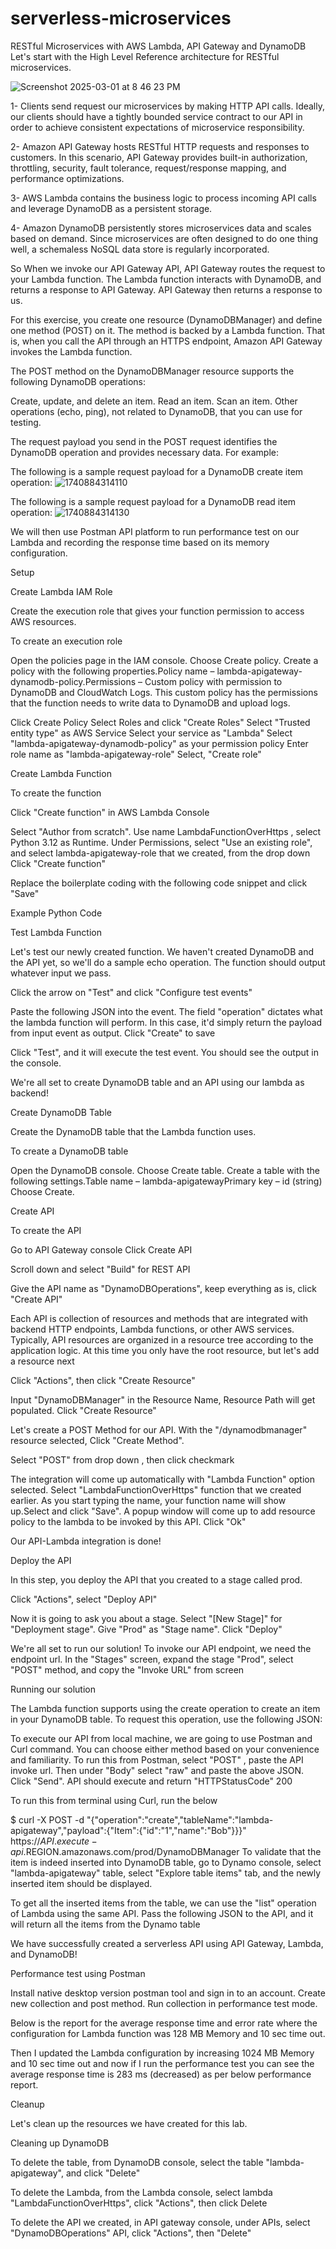 # serverless-microservices
RESTful Microservices with AWS Lambda, API Gateway and DynamoDB
Let's start with the High Level Reference architecture for RESTful microservices.

![Screenshot 2025-03-01 at 8 46 23 PM](https://github.com/user-attachments/assets/ad3f0f8a-474a-49d0-8a5d-45dbc518d6f3)


1- Clients send request our microservices by making HTTP API calls. Ideally, our clients should have a tightly bounded service contract to our API in order to achieve consistent expectations of microservice responsibility.

2- Amazon API Gateway hosts RESTful HTTP requests and responses to customers. In this scenario, API Gateway provides built-in authorization, throttling, security, fault tolerance, request/response mapping, and performance optimizations.

3- AWS Lambda contains the business logic to process incoming API calls and leverage DynamoDB as a persistent storage.

4- Amazon DynamoDB persistently stores microservices data and scales based on demand. Since microservices are often designed to do one thing well, a schemaless NoSQL data store is regularly incorporated.

So When we invoke our API Gateway API, API Gateway routes the request to your Lambda function. The Lambda function interacts with DynamoDB, and returns a response to API Gateway. API Gateway then returns a response to us.

For this exercise, you create one resource (DynamoDBManager) and define one method (POST) on it. The method is backed by a Lambda function. That is, when you call the API through an HTTPS endpoint, Amazon API Gateway invokes the Lambda function.

The POST method on the DynamoDBManager resource supports the following DynamoDB operations:

Create, update, and delete an item.
Read an item.
Scan an item.
Other operations (echo, ping), not related to DynamoDB, that you can use for testing.

The request payload you send in the POST request identifies the DynamoDB operation and provides necessary data. For example:

The following is a sample request payload for a DynamoDB create item operation:
![1740884314110](https://github.com/user-attachments/assets/e5fe1962-689e-4d32-9462-8d92f05fe718)

The following is a sample request payload for a DynamoDB read item operation:
![1740884314130](https://github.com/user-attachments/assets/1e801c8b-62e4-4cb3-83ae-62fdbce0352d)

We will then use Postman API platform to run performance test on our Lambda and recording the response time based on its memory configuration.

Setup

Create Lambda IAM Role

Create the execution role that gives your function permission to access AWS resources.

To create an execution role

Open the policies page in the IAM console.
Choose Create policy.
Create a policy with the following properties.Policy name – lambda-apigateway-dynamodb-policy.Permissions – Custom policy with permission to DynamoDB and CloudWatch Logs. This custom policy has the permissions that the function needs to write data to DynamoDB and upload logs.




Click Create Policy
Select Roles and click "Create Roles"
Select "Trusted entity type" as AWS Service
Select your service as "Lambda"
Select "lambda-apigateway-dynamodb-policy" as your permission policy
Enter role name as "lambda-apigateway-role"
Select, "Create role"

Create Lambda Function

To create the function

Click "Create function" in AWS Lambda Console


Select "Author from scratch". Use name LambdaFunctionOverHttps , select Python 3.12 as Runtime. Under Permissions, select "Use an existing role", and select lambda-apigateway-role that we created, from the drop down
Click "Create function"


Replace the boilerplate coding with the following code snippet and click "Save"

Example Python Code



Test Lambda Function

Let's test our newly created function. We haven't created DynamoDB and the API yet, so we'll do a sample echo operation. The function should output whatever input we pass.

Click the arrow on "Test" and click "Configure test events"






Paste the following JSON into the event. The field "operation" dictates what the lambda function will perform. In this case, it'd simply return the payload from input event as output. Click "Create" to save


Click "Test", and it will execute the test event. You should see the output in the console.




We're all set to create DynamoDB table and an API using our lambda as backend!

Create DynamoDB Table

Create the DynamoDB table that the Lambda function uses.

To create a DynamoDB table

Open the DynamoDB console.
Choose Create table.
Create a table with the following settings.Table name – lambda-apigatewayPrimary key – id (string)
Choose Create.




Create API

To create the API

Go to API Gateway console
Click Create API




Scroll down and select "Build" for REST API




Give the API name as "DynamoDBOperations", keep everything as is, click "Create API"




Each API is collection of resources and methods that are integrated with backend HTTP endpoints, Lambda functions, or other AWS services. Typically, API resources are organized in a resource tree according to the application logic. At this time you only have the root resource, but let's add a resource next

Click "Actions", then click "Create Resource"


Input "DynamoDBManager" in the Resource Name, Resource Path will get populated. Click "Create Resource"


Let's create a POST Method for our API. With the "/dynamodbmanager" resource selected, Click "Create Method".




Select "POST" from drop down , then click checkmark






The integration will come up automatically with "Lambda Function" option selected. Select "LambdaFunctionOverHttps" function that we created earlier. As you start typing the name, your function name will show up.Select and click "Save". A popup window will come up to add resource policy to the lambda to be invoked by this API. Click "Ok"

Our API-Lambda integration is done!

Deploy the API

In this step, you deploy the API that you created to a stage called prod.

Click "Actions", select "Deploy API"


Now it is going to ask you about a stage. Select "[New Stage]" for "Deployment stage". Give "Prod" as "Stage name". Click "Deploy"




We're all set to run our solution! To invoke our API endpoint, we need the endpoint url. In the "Stages" screen, expand the stage "Prod", select "POST" method, and copy the "Invoke URL" from screen




Running our solution

The Lambda function supports using the create operation to create an item in your DynamoDB table. To request this operation, use the following JSON:






To execute our API from local machine, we are going to use Postman and Curl command. You can choose either method based on your convenience and familiarity.
To run this from Postman, select "POST" , paste the API invoke url. Then under "Body" select "raw" and paste the above JSON. Click "Send". API should execute and return "HTTPStatusCode" 200




To run this from terminal using Curl, run the below

$ curl -X POST -d "{\"operation\":\"create\",\"tableName\":\"lambda-apigateway\",\"payload\":{\"Item\":{\"id\":\"1\",\"name\":\"Bob\"}}}" https://$API.execute-api.$REGION.amazonaws.com/prod/DynamoDBManager
To validate that the item is indeed inserted into DynamoDB table, go to Dynamo console, select "lambda-apigateway" table, select "Explore table items" tab, and the newly inserted item should be displayed.


To get all the inserted items from the table, we can use the "list" operation of Lambda using the same API. Pass the following JSON to the API, and it will return all the items from the Dynamo table



We have successfully created a serverless API using API Gateway, Lambda, and DynamoDB!

Performance test using Postman

Install native desktop version postman tool and sign in to an account.
Create new collection and post method.
Run collection in performance test mode.




Below is the report for the average response time and error rate where the configuration for Lambda function was 128 MB Memory and 10 sec time out.




Then I updated the Lambda configuration by increasing 1024 MB Memory and 10 sec time out and now if I run the performance test you can see the average response time is 283 ms (decreased) as per below performance report.




Cleanup

Let's clean up the resources we have created for this lab.

Cleaning up DynamoDB

To delete the table, from DynamoDB console, select the table "lambda-apigateway", and click "Delete"




To delete the Lambda, from the Lambda console, select lambda "LambdaFunctionOverHttps", click "Actions", then click Delete


To delete the API we created, in API gateway console, under APIs, select "DynamoDBOperations" API, click "Actions", then "Delete"




